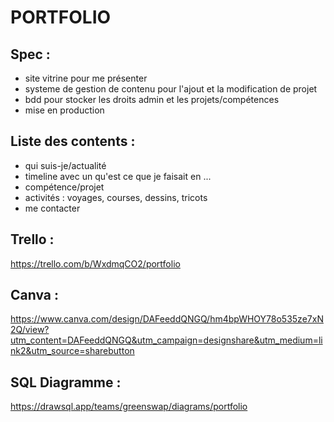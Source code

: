 # PORTFOLIO

## Spec :
- site vitrine pour me présenter
- systeme de gestion de contenu pour l'ajout et la modification de projet
- bdd pour stocker les droits admin et les projets/compétences
- mise en production

## Liste des contents :
- qui suis-je/actualité
- timeline avec un qu'est ce que je faisait en ...
- compétence/projet 
- activités : voyages, courses, dessins, tricots
- me contacter

## Trello :
https://trello.com/b/WxdmqCO2/portfolio

## Canva :
https://www.canva.com/design/DAFeeddQNGQ/hm4bpWHOY78o535ze7xN2Q/view?utm_content=DAFeeddQNGQ&utm_campaign=designshare&utm_medium=link2&utm_source=sharebutton

## SQL Diagramme :
https://drawsql.app/teams/greenswap/diagrams/portfolio

